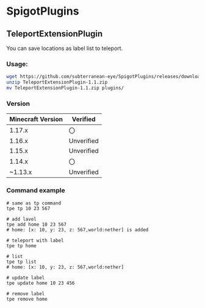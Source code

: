 # SpigotPlugins

## TeleportExtensionPlugin
You can save locations as label list to teleport.
### Usage:
```sh
wget https://github.com/subterranean-eye/SpigotPlugins/releases/download/version1.1/TeleportExtensionPlugin-1.1.zip
unzip TeleportExtensionPlugin-1.1.zip
mv TeleportExtensionPlugin-1.1.zip plugins/
```

### Version
|Minecraft Version|Verified|
|-|-|
|1.17.x|〇|
|1.16.x|Unverified|
|1.15.x|Unverified|
|1.14.x|〇|
|~1.13.x|Unverified|

### Command example
```
# same as tp command
tpe tp 10 23 567

# add lavel
tpe add home 10 23 567
# home: [x: 10, y: 23, z: 567,world:nether] is added

# teleport with label
tpe tp home

# list
tpe tp list
# home: [x: 10, y: 23, z: 567,world:nether]

# update label
tpe update home 10 23 456

# remove label
tpe remove home

```
